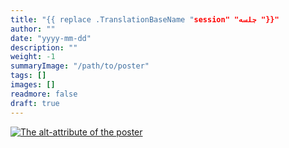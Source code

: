 ```yaml
---
title: "{{ replace .TranslationBaseName "session" "جلسه "}}"
author: ""
date: "yyyy-mm-dd"
description: ""
weight: -1
summaryImage: "/path/to/poster"
tags: []
images: []
readmore: false
draft: true
---
```

[![The alt-attribute of the poster](/path/to/poster)](/path/to/poster)

